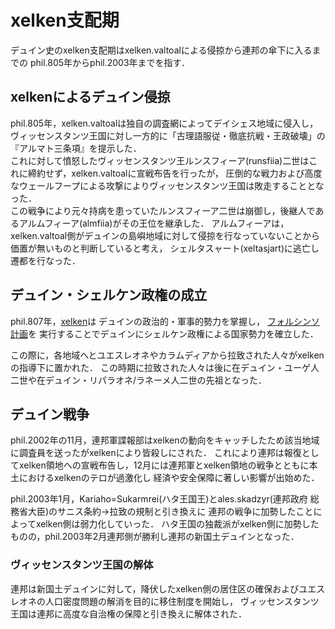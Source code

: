 # xelken支配期
デュイン史のxelken支配期はxelken.valtoalによる侵掠から連邦の傘下に入るまでの
phil.805年からphil.2003年までを指す．

## xelkenによるデュイン侵掠
phil.805年，xelken.valtoalは独自の調査網によってデイシェス地域に侵入し，
ヴィッセンスタンツ王国に対し一方的に「古理語服従・徹底抗戦・王政破壊」の『アルマト三条項』を提示した．  
これに対して憤怒したヴィッセンスタンツ王ルンスフィーア(runsfiia)二世はこれに締約せず，xelken.valtoalに宣戦布告を行ったが，
圧倒的な戦力および高度なウェールフープによる攻撃によりヴィッセンスタンツ王国は敗走することとなった．  
この戦争により元々持病を患っていたルンスフィーア二世は崩御し，後継人であるアルムフィーア(almfiia)がその王位を継承した．
アルムフィーアは，xelken.valtoal側がデュインの島嶼地域に対して侵掠を行なっていないことから価置が無いものと判断していると考え，
シェルタスャート(xeltasjart)に逃亡し遷都を行なった．

## デュイン・シェルケン政権の成立
phil.807年，[xelken](https://sites.google.com/site/riparaincangku/yuesureone-ren-gong-shi-jie-she-ding/li-shi/philerl/mp/x)は
デュインの政治的・軍事的勢力を掌握し，
[フォルシンソ計画](https://sites.google.com/site/riparaincangku/yuesureone-ren-gong-shi-jie-she-ding/li-shi/philerl/fol)を
実行することでデュインにシェルケン政権による国家勢力を確立した．

この際に，各地域へとユエスレオネやカラムディアから拉致された人々がxelkenの指導下に置かれた．
この時期に拉致された人々は後に在デュイン・ユーゲ人二世や在デュイン・リパラオネ/ラネーメ人二世の先祖となった．

## デュイン戦争
phil.2002年の11月，連邦軍諜報部はxelkenの動向をキャッチしたため該当地域に調査員を送ったがxelkenにより皆殺しにされた．
これにより連邦は報復としてxelken領地への宣戦布告し，12月には連邦軍とxelken領地の戦争とともに本土におけるxelkenのテロが過激化し
経済や安全保障に著しい影響が出始めた．

phil.2003年1月，Kariaho=Sukarmrei(ハタ王国王)とales.skadzyr(連邦政府 総務省大臣)のサニス条約→拉致の規制と引き換えに
連邦の戦争に加勢したことによってxelken側は弱力化していった．
ハタ王国の独裁派がxelken側に加勢したものの，phil.2003年2月連邦側が勝利し連邦の新国土デュインとなった．

### ヴィッセンスタンツ王国の解体
連邦は新国土デュインに対して，降伏したxelken側の居住区の確保およびユエスレオネの人口密度問題の解消を目的に移住制度を開始し，
ヴィッセンスタンツ王国は連邦に高度な自治権の保障と引き換えに解体された．
